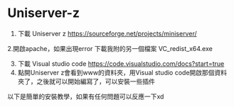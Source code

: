 # Uniserver-z

1. 下載 Uniserver z
https://sourceforge.net/projects/miniserver/

2.開啟apache，如果出現error
下載我附的另一個檔案
VC_redist_x64.exe

3. 下載 Visual studio code
https://code.visualstudio.com/docs?start=true
4. 點開Uniserver z會看到www的資料夾，用Visual studio code開啟那個資料夾了，之後就可以開始編寫了，可以安裝一些插件

以下是簡單的安裝教學，如果有任何問題可以反應一下xd

